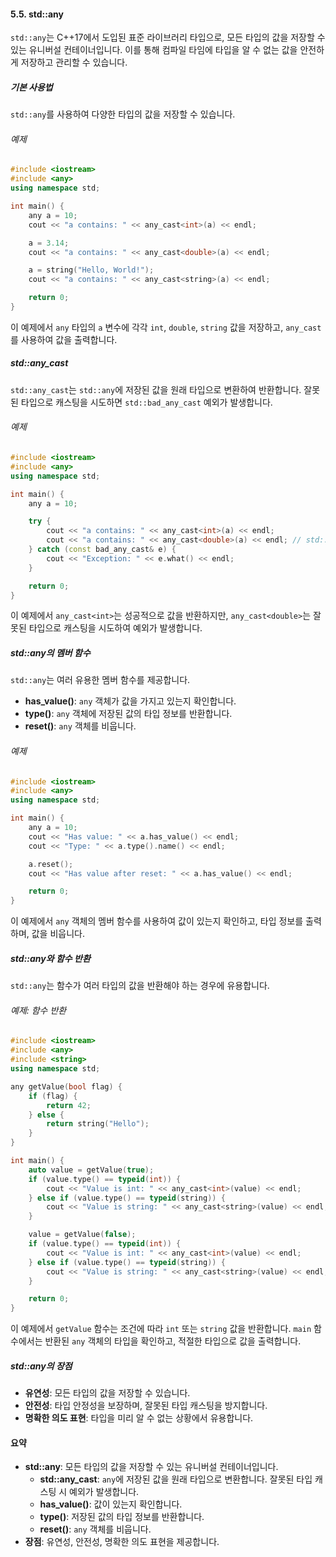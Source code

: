 #### 5.5. std::any

`std::any`는 C++17에서 도입된 표준 라이브러리 타입으로, 모든 타입의 값을 저장할 수 있는 유니버설 컨테이너입니다. 이를 통해 컴파일 타임에 타입을 알 수 없는 값을 안전하게 저장하고 관리할 수 있습니다.

##### 기본 사용법

`std::any`를 사용하여 다양한 타입의 값을 저장할 수 있습니다.

###### 예제

```cpp
#include <iostream>
#include <any>
using namespace std;

int main() {
    any a = 10;
    cout << "a contains: " << any_cast<int>(a) << endl;

    a = 3.14;
    cout << "a contains: " << any_cast<double>(a) << endl;

    a = string("Hello, World!");
    cout << "a contains: " << any_cast<string>(a) << endl;

    return 0;
}
```

이 예제에서 `any` 타입의 `a` 변수에 각각 `int`, `double`, `string` 값을 저장하고, `any_cast`를 사용하여 값을 출력합니다.

##### std::any_cast

`std::any_cast`는 `std::any`에 저장된 값을 원래 타입으로 변환하여 반환합니다. 잘못된 타입으로 캐스팅을 시도하면 `std::bad_any_cast` 예외가 발생합니다.

###### 예제

```cpp
#include <iostream>
#include <any>
using namespace std;

int main() {
    any a = 10;

    try {
        cout << "a contains: " << any_cast<int>(a) << endl;
        cout << "a contains: " << any_cast<double>(a) << endl; // std::bad_any_cast 예외 발생
    } catch (const bad_any_cast& e) {
        cout << "Exception: " << e.what() << endl;
    }

    return 0;
}
```

이 예제에서 `any_cast<int>`는 성공적으로 값을 반환하지만, `any_cast<double>`는 잘못된 타입으로 캐스팅을 시도하여 예외가 발생합니다.

##### std::any의 멤버 함수

`std::any`는 여러 유용한 멤버 함수를 제공합니다.

- **has_value()**: `any` 객체가 값을 가지고 있는지 확인합니다.
- **type()**: `any` 객체에 저장된 값의 타입 정보를 반환합니다.
- **reset()**: `any` 객체를 비웁니다.

###### 예제

```cpp
#include <iostream>
#include <any>
using namespace std;

int main() {
    any a = 10;
    cout << "Has value: " << a.has_value() << endl;
    cout << "Type: " << a.type().name() << endl;

    a.reset();
    cout << "Has value after reset: " << a.has_value() << endl;

    return 0;
}
```

이 예제에서 `any` 객체의 멤버 함수를 사용하여 값이 있는지 확인하고, 타입 정보를 출력하며, 값을 비웁니다.

##### std::any와 함수 반환

`std::any`는 함수가 여러 타입의 값을 반환해야 하는 경우에 유용합니다.

###### 예제: 함수 반환

```cpp
#include <iostream>
#include <any>
#include <string>
using namespace std;

any getValue(bool flag) {
    if (flag) {
        return 42;
    } else {
        return string("Hello");
    }
}

int main() {
    auto value = getValue(true);
    if (value.type() == typeid(int)) {
        cout << "Value is int: " << any_cast<int>(value) << endl;
    } else if (value.type() == typeid(string)) {
        cout << "Value is string: " << any_cast<string>(value) << endl;
    }

    value = getValue(false);
    if (value.type() == typeid(int)) {
        cout << "Value is int: " << any_cast<int>(value) << endl;
    } else if (value.type() == typeid(string)) {
        cout << "Value is string: " << any_cast<string>(value) << endl;
    }

    return 0;
}
```

이 예제에서 `getValue` 함수는 조건에 따라 `int` 또는 `string` 값을 반환합니다. `main` 함수에서는 반환된 `any` 객체의 타입을 확인하고, 적절한 타입으로 값을 출력합니다.

##### std::any의 장점

- **유연성**: 모든 타입의 값을 저장할 수 있습니다.
- **안전성**: 타입 안정성을 보장하며, 잘못된 타입 캐스팅을 방지합니다.
- **명확한 의도 표현**: 타입을 미리 알 수 없는 상황에서 유용합니다.

#### 요약

- **std::any**: 모든 타입의 값을 저장할 수 있는 유니버설 컨테이너입니다.
  - **std::any_cast**: `any`에 저장된 값을 원래 타입으로 변환합니다. 잘못된 타입 캐스팅 시 예외가 발생합니다.
  - **has_value()**: 값이 있는지 확인합니다.
  - **type()**: 저장된 값의 타입 정보를 반환합니다.
  - **reset()**: `any` 객체를 비웁니다.
- **장점**: 유연성, 안전성, 명확한 의도 표현을 제공합니다.
